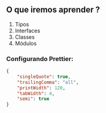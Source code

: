 
## O que iremos aprender ?

1. Tipos
2. Interfaces
3. Classes
4. Módulos


### Configurando Prettier:

``` json
{
	"singleQuote": true,
	"trailingComma": "all",
	"printWidth": 120,
	"tabWidth": 4,
	"semi": true
}
```